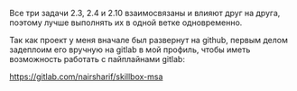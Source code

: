 Все три задачи 2.3, 2.4 и 2.10 взаимосвязаны и влияют друг на друга, поэтому лучше выполнять их в одной ветке одновременно.

Так как проект у меня вначале был развернут на github, первым делом задеплоим его вручную на gitlab в мой профиль, чтобы иметь возможность работать с пайплайнами gitlab:

https://gitlab.com/nairsharif/skillbox-msa

